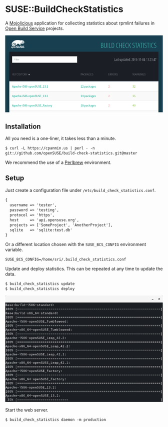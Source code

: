 
# SUSE::BuildCheckStatistics

  A [Mojolicious](http://mojolicious.org) application for collecting statistics
  about rpmlint failures in [Open Build Service](http://openbuildservice.org/)
  projects.

![Screenshot](https://raw.githubusercontent.com/openSUSE/build-check-statistics/master/screenshot.png)

## Installation

  All you need is a one-liner, it takes less than a minute.

    $ curl -L https://cpanmin.us | perl - -n git://github.com/openSUSE/build-check-statistics.git@master

  We recommend the use of a [Perlbrew](http://perlbrew.pl) environment.

## Setup

Just create a configuration file under `/etc/build_check_statistics.conf`.

```
{
  username => 'tester',
  password => 'testing',
  protocol => 'https',
  host     => 'api.opensuse.org',
  projects => ['SomeProject', 'AnotherProject'],
  sqlite   => 'sqlite:test.db'
}
```

Or a different location chosen with the `SUSE_BCS_CONFIG` environment
variable.
```
SUSE_BCS_CONFIG=/home/sri/.build_check_statistics.conf
```

Update and deploy statistics. This can be repeated at any time to update the
data.
```
$ build_check_statistics update
$ build_check_statistics deploy
```

![Screenshot2](https://raw.githubusercontent.com/openSUSE/build-check-statistics/master/screenshot2.png)

Start the web server.
```
$ build_check_statistics daemon -m production
```
